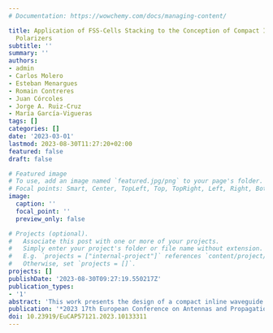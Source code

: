 ```yaml
---
# Documentation: https://wowchemy.com/docs/managing-content/

title: Application of FSS-Cells Stacking to the Conception of Compact Inline Waveguide
  Polarizers
subtitle: ''
summary: ''
authors:
- admin
- Carlos Molero
- Esteban Menargues
- Romain Contreres
- Juan Córcoles
- Jorge A. Ruiz-Cruz
- María García-Vigueras
tags: []
categories: []
date: '2023-03-01'
lastmod: 2023-08-30T11:27:20+02:00
featured: false
draft: false

# Featured image
# To use, add an image named `featured.jpg/png` to your page's folder.
# Focal points: Smart, Center, TopLeft, Top, TopRight, Left, Right, BottomLeft, Bottom, BottomRight.
image:
  caption: ''
  focal_point: ''
  preview_only: false

# Projects (optional).
#   Associate this post with one or more of your projects.
#   Simply enter your project's folder or file name without extension.
#   E.g. `projects = ["internal-project"]` references `content/project/deep-learning/index.md`.
#   Otherwise, set `projects = []`.
projects: []
publishDate: '2023-08-30T09:27:19.550217Z'
publication_types:
- '1'
abstract: 'This work presents the design of a compact inline waveguide polarizer. The device is inspired by a polarizing frequency selective surface, which allows to significantly reduce the length of the designed waveguide polarizer. A circuit model of the frequency selective surface unit cell is established and used both to better explain the operating principle of the device and also to speed up the optimization process. A numerical example at C-band is presented, and the device performance is compared with other state of the art devices.'
publication: '*2023 17th European Conference on Antennas and Propagation (EuCAP)*'
doi: 10.23919/EuCAP57121.2023.10133311
---
```

